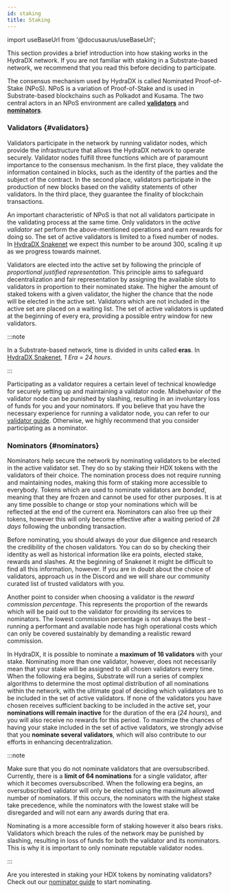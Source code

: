 ```yaml
---
id: staking
title: Staking
---
```


import useBaseUrl from '@docusaurus/useBaseUrl';

This section provides a brief introduction into how staking works in the HydraDX network. If you are not familiar with staking in a Substrate-based network, we recommend that you read this before deciding to participate.

The consensus mechanism used by HydraDX is called Nominated Proof-of-Stake (NPoS). NPoS is a variation of Proof-of-Stake and is used in Substrate-based blockchains such as Polkadot and Kusama. The two central actors in an NPoS environment are called [**validators**](#validators) and [**nominators**](#nominators). 

### Validators {#validators}

Validators participate in the network by running validator nodes, which provide the infrastructure that allows the HydraDX network to operate securely. Validator nodes fulfill three functions which are of paramount importance to the consensus mechanism. In the first place, they validate the information contained in blocks, such as the identity of the parties and the subject of the contract. In the second place, validators participate in the production of new blocks based on the validity statements of other validators. In the third place, they guarantee the finality of blockchain transactions.

An important characteristic of NPoS is that not all validators participate in the validating process at the same time. Only validators in the *active validator set* perform the above-mentioned operations and earn rewards for doing so. The set of active validators is limited to a fixed number of nodes. In [HydraDX Snakenet](/snakenet) we expect this number to be around 300, scaling it up as we progress towards mainnet.

Validators are elected into the active set by following the principle of *proportional justified representation*. This principle aims to safeguard decentralization and fair representation by assigning the available slots to validators in proportion to their nominated stake. The higher the amount of staked tokens with a given validator, the higher the chance that the node will be elected in the active set. Validators which are not included in the active set are placed on a waiting list. The set of active validators is updated at the beginning of every era, providing a possible entry window for new validators.

:::note

In a Substrate-based network, time is divided in units called **eras**. In [HydraDX Snakenet](/snakenet), *1 Era = 24 hours*.

:::

Participating as a validator requires a certain level of technical knowledge for securely setting up and maintaining a validator node. Misbehavior of the validator node can be punished by slashing, resulting in an involuntary loss of funds for you and your nominators. If you believe that you have the necessary experience for running a validator node, you can refer to our [validator guide](/node_setup). Otherwise, we highly recommend that you consider participating as a nominator.

### Nominators {#nominators}

Nominators help secure the network by nominating validators to be elected in the active validator set. They do so by staking their HDX tokens with the validators of their choice. The nomination process does not require running and maintaining nodes, making this form of staking more accessible to everybody. Tokens which are used to nominate validators are *bonded*, meaning that they are frozen and cannot be used for other purposes. It is at any time possible to change or stop your nominations which will be reflected at the end of the current era. Nominators can also free up their tokens, however this will only become effective after a waiting period of *28 days* following the unbonding transaction.

Before nominating, you should always do your due diligence and research the credibility of the chosen validators. You can do so by checking their identity as well as historical information like era points, elected stake, rewards and slashes. At the beginning of Snakenet it might be difficult to find all this information, however. If you are in doubt about the choice of validators, approach us in the Discord and we will share our community curated list of trusted validators with you.

Another point to consider when choosing a validator is the *reward commission percentage*. This represents the proportion of the rewards which will be paid out to the validator for providing its services to nominators. The lowest commission percentage is not always the best - running a performant and available node has high operational costs which can only be covered sustainably by demanding a realistic reward commission.

In HydraDX, it is possible to nominate a **maximum of 16 validators** with your stake. Nominating more than one validator, however, does not necessarily mean that your stake will be assigned to all chosen validators every time. When the following era begins, Substrate will run a series of complex algorithms to determine the most optimal distribution of all nominations within the network, with the ultimate goal of deciding which validators are to be included in the set of active validators. If none of the validators you have chosen receives sufficient backing to be included in the active set, your **nominations will remain inactive** for the duration of the era (*24 hours*), and you will also receive no rewards for this period. To maximize the chances of having your stake included in the set of active validators, we strongly advise that you **nominate several validators**, which will also contribute to our efforts in enhancing decentralization.

:::note

Make sure that you do not nominate validators that are oversubscribed. Currently, there is a **limit of 64 nominations** for a single validator, after which it becomes oversubscribed. When the following era begins, an oversubscribed validator will only be elected using the maximum allowed number of nominators. If this occurs, the nominators with the highest stake take precedence, while the nominators with the lowest stake will be disregarded and will not earn any awards during that era.

Nominating is a more accessible form of staking however it also bears risks. Validators which breach the rules of the network may be punished by slashing, resulting in loss of funds for both the validator and its nominators. This is why it is important to only nominate reputable validator nodes.

:::

Are you interested in staking your HDX tokens by nominating validators? Check out our [nominator guide](/start_nominating) to start nominating.
